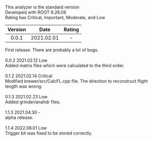 
This analyzer is the standard version
<br>
Developed with ROOT 6.26.06
<br>
Rating has Critical, Important, Moderate, and Low
<br>

| Version | Date | Rating |
| :---: | :---: | :---: |
| 0.0.1  | 2021.02.01 | - |

First release. There are probably a lot of bugs.
<br>
<br>
0.0.2                 2021.02.12         Low
<br>
Added matrix files which were calculated to the third order.
<br>
<br>
0.1.2                 2021.02.14         Critical
<br>
Modified brewer/src/CalcFL.cpp file. The direction to reconstruct flight length was
wrong.
<br>
<br>
0.1.3                 2021.02.23         Low
<br>
Added grinder/anahdr files.
<br>
<br>
1.1.3                 2021.04.30         -
<br>
alpha release.
<br>
<br>
1.1.4                 2022.06.01         Low
<br>
Trigger bit was fixed to be stored correctly.
